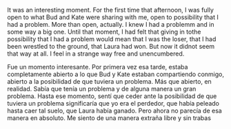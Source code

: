 It was an interesting moment. For the first time that afternoon, I was fully open to what Bud and Kate were sharing with me, open to possibility that I
had a problem. More than open, actually. I knew I had a problemm and in some way a big one. Until that moment, I had felt that giving in tothe
possibility that I had a problem would mean that I was the loser, that I had been wrestled to the ground, that Laura had won. But now it didnot seem that
way at all. I feel in a strange way free and unencumbered.

Fue un momento interesante. Por primera vez esa tarde, estaba completamente abierto a lo que Bud y Kate estaban compartiendo conmigo, abierto a la
posibilidad de que tuviera un problema. Más que abierto, en realidad. Sabía que tenía un problema y de alguna manera un gran problema. Hasta ese momento,
sentí que ceder ante la posibilidad de que tuviera un problema significaría que yo era el perdedor, que había peleado hasta caer tal suelo, que Laura había
ganado. Pero ahora no parecía de esa manera en absoluto. Me siento de una manera extraña libre y sin trabas
